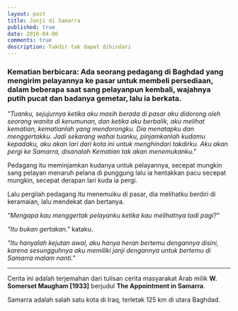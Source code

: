 ```yaml
---
layout: post
title: Janji di Samarra
published: true
date: 2016-04-06
comments: true
description: Takdir tak dapat dihindari
---
```


### Kematian berbicara: Ada seorang pedagang di Baghdad yang mengirim pelayannya ke pasar untuk membeli persediaan, dalam beberapa saat sang pelayanpun kembali, wajahnya putih pucat dan badanya gemetar, lalu ia berkata.

*"Tuanku, sejujurnya ketika aku masih berada di pasar aku didorong oleh seorang wanita di kerumunan, dan ketika aku berbalik, aku melihat kematian, kematianlah yang mendorongku. Dia menatapku dan menggertakku. Jadi sekarang wahai tuanku, pinjamkanlah kudamu kepadaku, aku akan lari dari kota ini untuk menghindari takdirku. Aku akan pergi ke Samarra, disanalah Kematian tak akan menemukanku."*

Pedagang itu meminjamkan kudanya untuk pelayannya, secepat mungkin sang pelayan menaruh pelana di punggung lalu ia hentakkan pacu secepat mungkin, secepat derapan lari kuda ia pergi.

Lalu pergilah pedagang itu menemuiku di pasar, dia melihatku berdiri di keramaian, lalu mendekat dan bertanya.

*"Mengapa kau menggertak pelayanku ketika kau melihatnya tadi pagi?"*

*"Itu bukan gertakan."* kataku.

*"Itu hanyalah kejutan awal, aku hanya heran bertemu dengannya disini, karena sesungguhnya aku memiliki janji dengannya untuk bertemu di Samarra malam nanti."*

***

Cerita ini adalah terjemahan dari tulisan cerita masyarakat Arab milik **W. Somerset Maugham [1933]** berjudul **The Appointment in Samarra**.

Samarra adalah salah satu kota di Iraq, terletak 125 km di utara Baghdad.
